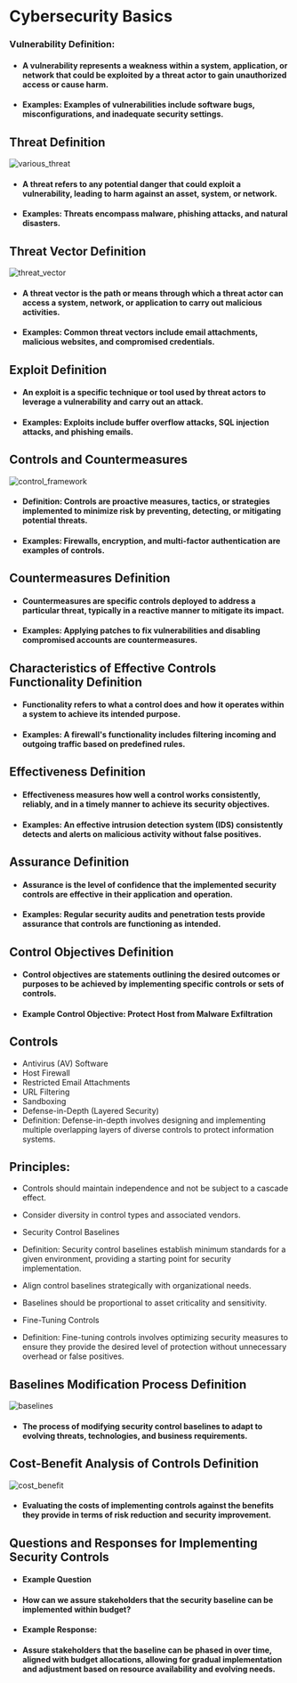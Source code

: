 # Cybersecurity Basics
### Vulnerability Definition:
* #### A vulnerability represents a weakness within a system, application, or network that could be exploited by a threat actor to gain unauthorized access or cause harm.

* #### Examples: Examples of vulnerabilities include software bugs, misconfigurations, and inadequate security settings.

## Threat Definition
![various_threat](https://github.com/MaheshShukla1/CompTia-Security-prep/assets/95337825/16adafad-7ede-4dca-b349-c8b14a560bb6)

* #### A threat refers to any potential danger that could exploit a vulnerability, leading to harm against an asset, system, or network.

* #### Examples: Threats encompass malware, phishing attacks, and natural disasters.

## Threat Vector Definition
![threat_vector](https://github.com/MaheshShukla1/CompTia-Security-prep/assets/95337825/ea9360d0-9e35-42c4-af8b-1dec9abe36ea)

* #### A threat vector is the path or means through which a threat actor can access a system, network, or application to carry out malicious activities.

* #### Examples: Common threat vectors include email attachments, malicious websites, and compromised credentials.

## Exploit Definition 
* #### An exploit is a specific technique or tool used by threat actors to leverage a vulnerability and carry out an attack.

* #### Examples: Exploits include buffer overflow attacks, SQL injection attacks, and phishing emails.

## Controls and Countermeasures
![control_framework](https://github.com/MaheshShukla1/CompTia-Security-prep/assets/95337825/1e77587a-60f7-44fd-9551-8c35410ffc01)

* #### Definition: Controls are proactive measures, tactics, or strategies implemented to minimize risk by preventing, detecting, or mitigating potential threats.

* #### Examples: Firewalls, encryption, and multi-factor authentication are examples of controls.

## Countermeasures Definition 
* #### Countermeasures are specific controls deployed to address a particular threat, typically in a reactive manner to mitigate its impact.

* #### Examples: Applying patches to fix vulnerabilities and disabling compromised accounts are countermeasures.

## Characteristics of Effective Controls Functionality Definition 
* #### Functionality refers to what a control does and how it operates within a system to achieve its intended purpose.

* #### Examples: A firewall's functionality includes filtering incoming and outgoing traffic based on predefined rules.

## Effectiveness Definition 
* #### Effectiveness measures how well a control works consistently, reliably, and in a timely manner to achieve its security objectives.

* #### Examples: An effective intrusion detection system (IDS) consistently detects and alerts on malicious activity without false positives.

## Assurance Definition 
* #### Assurance is the level of confidence that the implemented security controls are effective in their application and operation.

* #### Examples: Regular security audits and penetration tests provide assurance that controls are functioning as intended.

## Control Objectives Definition 
* #### Control objectives are statements outlining the desired outcomes or purposes to be achieved by implementing specific controls or sets of controls.

* #### Example Control Objective: Protect Host from Malware Exfiltration

## Controls

* Antivirus (AV) Software
* Host Firewall
* Restricted Email Attachments
* URL Filtering
* Sandboxing
* Defense-in-Depth (Layered Security)
* Definition: Defense-in-depth involves designing and implementing multiple overlapping layers of diverse controls to protect information systems.

## Principles:

* Controls should maintain independence and not be subject to a cascade effect.
* Consider diversity in control types and associated vendors.
* Security Control Baselines
* Definition: Security control baselines establish minimum standards for a given environment, providing a starting point for security implementation.

* Align control baselines strategically with organizational needs.
* Baselines should be proportional to asset criticality and sensitivity.
* Fine-Tuning Controls
* Definition: Fine-tuning controls involves optimizing security measures to ensure they provide the desired level of protection without unnecessary overhead or false positives.

## Baselines Modification Process Definition 
![baselines](https://github.com/MaheshShukla1/CompTia-Security-prep/assets/95337825/c2a7b04b-0c95-42d6-9a3b-936963c851db)

* #### The process of modifying security control baselines to adapt to evolving threats, technologies, and business requirements.

## Cost-Benefit Analysis of Controls Definition 
![cost_benefit](https://github.com/MaheshShukla1/CompTia-Security-prep/assets/95337825/f94d0d12-ccca-4ff8-b5be-b959b624e63f)

* #### Evaluating the costs of implementing controls against the benefits they provide in terms of risk reduction and security improvement.

## Questions and Responses for Implementing Security Controls
* #### Example Question 
* #### How can we assure stakeholders that the security baseline can be implemented within budget?

* #### Example Response: 
* #### Assure stakeholders that the baseline can be phased in over time, aligned with budget allocations, allowing for gradual implementation and adjustment based on resource availability and evolving needs.